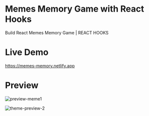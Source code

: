 # Memes Memory Game with React Hooks

Build React Memes Memory Game | REACT HOOKS



# Live Demo
https://memes-memory.netlify.app

# Preview
![preview-meme1](https://user-images.githubusercontent.com/86564838/131710849-491ecc2d-d18e-40e1-aa8d-5133452d8614.jpg)

![theme-preview-2](https://user-images.githubusercontent.com/86564838/131710890-8e1d8aeb-6648-4de9-a0df-a4a447def3a6.jpg)

